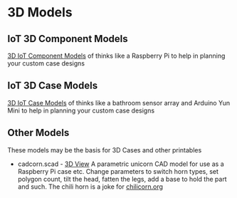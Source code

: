 # 3D Models

## IoT 3D Component Models
[3D IoT Component Models](/vor-3d-models/3d-iot-component-models/README.md) of thinks like a Raspberry Pi to help in planning your custom case designs

## IoT 3D Case Models
[3D IoT Case Models](/vor-3d-models/3d-iot-case-models/README.md)  of thinks like a bathroom sensor array and Arduino Yun Mini to help in planning your custom case designs

## Other Models
These models may be the basis for 3D Cases and other printables

* cadcorn.scad - [3D View](/vor-3d-models/chilicorn-hipoly.stl) A parametric unicorn CAD model for use as a Raspberry Pi case etc. Change parameters to switch horn types, set polygon count, tilt the head, fatten the legs, add a base to hold the part and such. The chili horn is a joke for [chilicorn.org](http://chilicorn.org)
